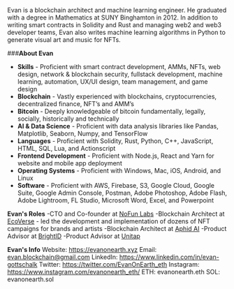 Evan is a blockchain architect and machine learning engineer. He graduated with a degree in Mathematics at SUNY Binghamton in 2012. In addition to writing smart contracts in Solidity and Rust and managing web2 and web3 developer teams, Evan also writes machine learning algorithms in Python to generate visual art and music for NFTs.

###**About Evan**
- **Skills** - Proficient with smart contract development, AMMs, NFTs, web design, network & blockchain security,
fullstack development, machine learning, automation, UX/UI design, team management, and game design
- **Blockchain** - Vastly experienced with blockchains, cryptocurrencies, decentralized finance, NFT’s and AMM’s
- **Bitcoin** - Deeply knowledgeable of bitcoin fundamentally, legally, socially, historically and technically
- **AI & Data Science** - Proficient with data analysis libraries like Pandas, Matplotlib, Seaborn, Numpy, and TensorFlow
- **Languages** - Proficient with Solidity, Rust, Python, C++, JavaScript, HTML, SQL, Lua, and Actionscript
- **Frontend Development** - Proficient with Node.js, React and Yarn for website and mobile app deployment
- **Operating Systems** - Proficient with Windows, Mac, iOS, Android, and Linux
- **Software** - Proficient with AWS, Firebase, S3, Google Cloud, Google Suite, Google Admin Console, Postman, Adobe Photoshop, Adobe Flash, Adobe Lightroom, FL Studio, Microsoft Word, Excel, and Powerpoint

**Evan's Roles**
-CTO and Co-founder at [NoFun Labs](https://evanon.earth/nofunlabs)
-Blockchain Architect at [EcoVerse](https://ecoverse.io/) - led the development and implementation of dozens of NFT campaigns for brands and artists
-Blockchain Architect at [Aphid AI](https://aphid.com/leadership)
-Product Advisor at [BrightID](https://evanon.earth/brightid)
-Product Advisor at [Unitap](https://evanon.earth/unitap)

**Evan's Info**
Website: https://evanonearth.xyz
Email: evan.blockchain@gmail.com
LinkedIn: https://www.linkedin.com/in/evan-gottschalk
Twitter: https://twitter.com/EvanOnEarth_eth
Instagram: https://www.instagram.com/evanonearth_eth/
ETH: evanonearth.eth
SOL: evanonearth.sol
